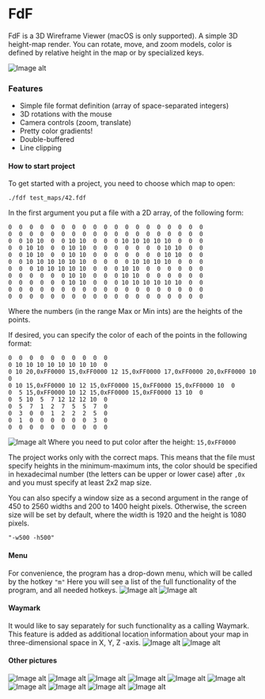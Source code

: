 # FdF
FdF is a 3D Wireframe Viewer (macOS is only supported).
A simple 3D height-map render. You can rotate, move, and zoom models, color is defined by relative height in the map or by specialized keys.

![Image alt](https://github.com/dshpack/FdF/blob/master/images/Screen%20Shot%202020-03-05%20at%208.44.54%20PM.png)

### Features
+ Simple file format definition (array of space-separated integers)
+ 3D rotations with the mouse
+ Camera controls (zoom, translate)
+ Pretty color gradients!
+ Double-buffered
+ Line clipping

#### How to start project
To get started with a project, you need to choose which map to open:

`./fdf test_maps/42.fdf`

In the first argument you put a file with a 2D array, of the following form:

```
0  0  0  0  0  0  0  0  0  0  0  0  0  0  0  0  0  0  0
0  0  0  0  0  0  0  0  0  0  0  0  0  0  0  0  0  0  0
0  0 10 10  0  0 10 10  0  0  0 10 10 10 10 10  0  0  0
0  0 10 10  0  0 10 10  0  0  0  0  0  0  0 10 10  0  0
0  0 10 10  0  0 10 10  0  0  0  0  0  0  0 10 10  0  0
0  0 10 10 10 10 10 10  0  0  0  0 10 10 10 10  0  0  0
0  0  0 10 10 10 10 10  0  0  0 10 10  0  0  0  0  0  0
0  0  0  0  0  0 10 10  0  0  0 10 10  0  0  0  0  0  0
0  0  0  0  0  0 10 10  0  0  0 10 10 10 10 10 10  0  0
0  0  0  0  0  0  0  0  0  0  0  0  0  0  0  0  0  0  0
0  0  0  0  0  0  0  0  0  0  0  0  0  0  0  0  0  0  0
```

Where the numbers (in the range Max or Min ints) are the heights of the points.

If desired, you can specify the color of each of the points in the following format:

```
0  0  0  0  0  0  0  0  0  0
0 10 10 10 10 10 10 10 10  0
0 10 20,0xFF0000 15,0xFF0000 12 15,0xFF0000 17,0xFF0000 20,0xFF0000 10  0
0 10 15,0xFF0000 10 12 15,0xFF0000 15,0xFF0000 15,0xFF0000 10  0
0  5 15,0xFF0000 10 12 15,0xFF0000 15,0xFF0000 13 10  0
0  5 10  5  7 12 12 12 10  0
0  5  7  1  2  7  5  5  7  0
0  3  0  0  1  2  2  2  5  0
0  1  0  0  0  0  0  0  3  0
0  0  0  0  0  0  0  0  0  0
```
![Image alt](https://github.com/dshpack/FdF/blob/master/images/Screen%20Shot%202020-03-05%20at%208.39.56%20PM.png)
Where you need to put color after the height: 
`15,0xFF0000`

The project works only with the correct maps. This means that the file must specify heights in the minimum-maximum ints, the color should be specified in hexadecimal number (the letters can be upper or lower case) after ``` ,0x ``` and you must specify at least 2x2 map size.

You can also specify a window size as a second argument in the range of 450 to 2560 widths and 200 to 1400 height pixels. Otherwise, the screen size will be set by default, where the width is 1920 and the height is 1080 pixels.
```
"-w500 -h500" 
```

#### Menu
For convenience, the program has a drop-down menu, which will be called by the hotkey `"m"`
Here you will see a list of the full functionality of the program, and all needed hotkeys.
![Image alt](https://github.com/dshpack/FdF/blob/master/images/Screen%20Shot%202020-03-05%20at%208.36.54%20PM.png)
![Image alt](https://github.com/dshpack/FdF/blob/master/images/Screen%20Shot%202020-03-05%20at%208.37.07%20PM.png)

#### Waymark
It would like to say separately for such functionality as a calling Waymark. This feature is added as additional location information about your map in three-dimensional space in X, Y, Z -axis.
![Image alt](https://github.com/dshpack/FdF/blob/master/images/Screen%20Shot%202020-03-05%20at%208.34.24%20PM.png)
![Image alt](https://github.com/dshpack/FdF/blob/master/images/Screen%20Shot%202020-03-05%20at%208.35.42%20PM.png)

#### Other pictures
![Image alt](https://github.com/dshpack/FdF/blob/master/images/Screen%20Shot%202020-03-05%20at%207.59.53%20PM.png)
![Image alt](https://github.com/dshpack/FdF/blob/master/images/Screen%20Shot%202020-03-05%20at%208.27.55%20PM.png)
![Image alt](https://github.com/dshpack/FdF/blob/master/images/Screen%20Shot%202020-03-05%20at%208.28.23%20PM.png)
![Image alt](https://github.com/dshpack/FdF/blob/master/images/Screen%20Shot%202020-03-05%20at%208.29.09%20PM.png)
![Image alt](https://github.com/dshpack/FdF/blob/master/images/Screen%20Shot%202020-03-05%20at%208.29.37%20PM.png)
![Image alt](https://github.com/dshpack/FdF/blob/master/images/Screen%20Shot%202020-03-05%20at%208.41.04%20PM.png)
![Image alt](https://github.com/dshpack/FdF/blob/master/images/Screen%20Shot%202020-03-05%20at%208.42.04%20PM.png)
![Image alt](https://github.com/dshpack/FdF/blob/master/images/Screen%20Shot%202020-03-05%20at%208.43.32%20PM.png)
![Image alt](https://github.com/dshpack/FdF/blob/master/images/Screen%20Shot%202020-03-05%20at%208.44.54%20PM.png)
![Image alt](https://github.com/dshpack/FdF/blob/master/images/Screen%20Shot%202020-03-05%20at%208.45.05%20PM.png)
